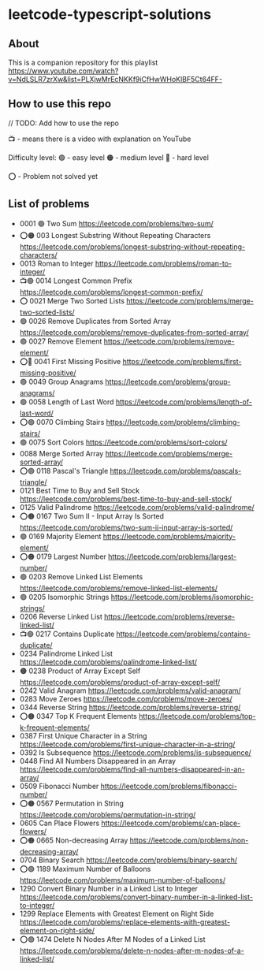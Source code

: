 # leetcode-typescript-solutions

## About

This is a companion repository for this playlist https://www.youtube.com/watch?v=NdLSLR7zrXw&list=PLXjwMrEcNKKf9iCfHwWHoKlBF5Ct64FF-

## How to use this repo

// TODO: Add how to use the repo

📺 - means there is a video with explanation on YouTube

Difficulty level:
🟢 - easy level
🟠 - medium level
🔴 - hard level

⭕️ - Problem not solved yet


## List of problems 

 - 0001 🟢 Two Sum https://leetcode.com/problems/two-sum/
 - ⭕️🟠 003 Longest Substring Without Repeating Characters https://leetcode.com/problems/longest-substring-without-repeating-characters/
 - 0013 Roman to Integer https://leetcode.com/problems/roman-to-integer/
 - 📺🟢 0014 Longest Common Prefix https://leetcode.com/problems/longest-common-prefix/
 - ⭕️ 0021 Merge Two Sorted Lists https://leetcode.com/problems/merge-two-sorted-lists/
 - 🟢 0026 Remove Duplicates from Sorted Array https://leetcode.com/problems/remove-duplicates-from-sorted-array/
 - 🟢 0027 Remove Element https://leetcode.com/problems/remove-element/
 - ⭕️🔴 0041 First Missing Positive https://leetcode.com/problems/first-missing-positive/
 - 🟢 0049 Group Anagrams https://leetcode.com/problems/group-anagrams/
 - 🟢 0058 Length of Last Word https://leetcode.com/problems/length-of-last-word/
 - ⭕️🟢 0070 Climbing Stairs https://leetcode.com/problems/climbing-stairs/
 - 🟢 0075 Sort Colors https://leetcode.com/problems/sort-colors/
 - 0088 Merge Sorted Array https://leetcode.com/problems/merge-sorted-array/
 - ⭕️🟢 0118 Pascal's Triangle https://leetcode.com/problems/pascals-triangle/
 - 0121 Best Time to Buy and Sell Stock https://leetcode.com/problems/best-time-to-buy-and-sell-stock/
 - 0125 Valid Palindrome https://leetcode.com/problems/valid-palindrome/ 
 - ⭕️🟠 0167 Two Sum II - Input Array Is Sorted https://leetcode.com/problems/two-sum-ii-input-array-is-sorted/
 - 🟢 0169 Majority Element https://leetcode.com/problems/majority-element/
 - ⭕️🟠 0179 Largest Number https://leetcode.com/problems/largest-number/
 - 🟢 0203 Remove Linked List Elements https://leetcode.com/problems/remove-linked-list-elements/
 - 🟢 0205 Isomorphic Strings https://leetcode.com/problems/isomorphic-strings/
 - 0206 Reverse Linked List https://leetcode.com/problems/reverse-linked-list/
 - 📺🟢 0217 Contains Duplicate https://leetcode.com/problems/contains-duplicate/
 - 0234 Palindrome Linked List https://leetcode.com/problems/palindrome-linked-list/
 - 🟠 0238 Product of Array Except Self https://leetcode.com/problems/product-of-array-except-self/
 - 0242 Valid Anagram https://leetcode.com/problems/valid-anagram/
 - 0283 Move Zeroes https://leetcode.com/problems/move-zeroes/
 - 0344 Reverse String https://leetcode.com/problems/reverse-string/
 - ⭕️🟠 0347 Top K Frequent Elements https://leetcode.com/problems/top-k-frequent-elements/
 - 0387 First Unique Character in a String https://leetcode.com/problems/first-unique-character-in-a-string/
 - 0392 Is Subsequence https://leetcode.com/problems/is-subsequence/
 - 0448 Find All Numbers Disappeared in an Array https://leetcode.com/problems/find-all-numbers-disappeared-in-an-array/
 - 0509 Fibonacci Number https://leetcode.com/problems/fibonacci-number/
 - ⭕️🟠 0567 Permutation in String https://leetcode.com/problems/permutation-in-string/
 - 0605 Can Place Flowers https://leetcode.com/problems/can-place-flowers/
 - ⭕️🟠 0665 Non-decreasing Array https://leetcode.com/problems/non-decreasing-array/
 - 0704 Binary Search https://leetcode.com/problems/binary-search/
 - ⭕️🟢 1189 Maximum Number of Balloons https://leetcode.com/problems/maximum-number-of-balloons/
 - 1290 Convert Binary Number in a Linked List to Integer https://leetcode.com/problems/convert-binary-number-in-a-linked-list-to-integer/
 - 1299 Replace Elements with Greatest Element on Right Side https://leetcode.com/problems/replace-elements-with-greatest-element-on-right-side/
 - ⭕️🟢 1474 Delete N Nodes After M Nodes of a Linked List https://leetcode.com/problems/delete-n-nodes-after-m-nodes-of-a-linked-list/
 
